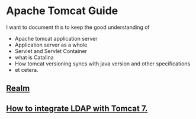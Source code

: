 # Apache Tomcat Guide

I want to document this to keep the good understanding of 

- Apache tomcat application server
- Application server as a whole
- Servlet and Servlet Container
- what is Catalina
- How tomcat versioning syncs with java version and other specifications
- et cetera.

[Realm](https://github.com/bhochhi/apache-tomcat-guide/wiki/w)
-
[How to integrate LDAP with Tomcat 7.](https://github.com/bhochhi/apache-tomcat-guide/wiki/How-to-integrate-LDAP-with-Tomcat%3F)
--





